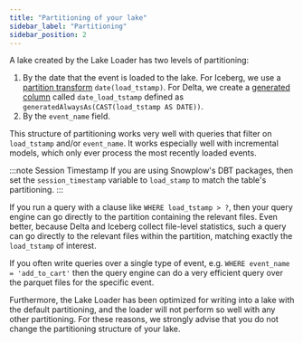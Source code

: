 ```yaml
---
title: "Partitioning of your lake"
sidebar_label: "Partitioning"
sidebar_position: 2
---
```


A lake created by the Lake Loader has two levels of partitioning:

1. By the date that the event is loaded to the lake. For Iceberg, we use a [partition transform](https://iceberg.apache.org/spec/#partitioning) `date(load_tstamp)`.  For Delta, we create a [generated column](https://delta.io/blog/2023-04-12-delta-lake-generated-columns/) called `date_load_tstamp` defined as `generatedAlwaysAs(CAST(load_tstamp AS DATE))`.
2. By the `event_name` field.

This structure of partitioning works very well with queries that filter on `load_tstamp` and/or `event_name`.  It works especially well with incremental models, which only ever process the most recently loaded events.

:::note Session Timestamp
If you are using Snowplow's DBT packages, then set the `session_timestamp` variable to `load_stamp` to match the table's partitioning.
:::

If you run a query with a clause like `WHERE load_tstamp > ?`, then your query engine can go directly to the partition containing the relevant files.  Even better, because Delta and Iceberg collect file-level statistics, such a query can go directly to the relevant files within the partition, matching exactly the `load_tstamp` of interest.

If you often write queries over a single type of event, e.g. `WHERE event_name = 'add_to_cart'` then the query engine can do a very efficient query over the parquet files for the specific event.

Furthermore, the Lake Loader has been optimized for writing into a lake with the default partitioning, and the loader will not perform so well with any other partitioning. For these reasons, we strongly advise that you do not change the partitioning structure of your lake.
